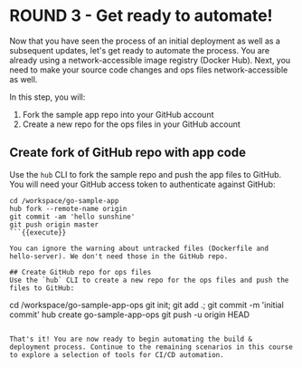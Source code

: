 # ROUND 3 - Get ready to automate!

Now that you have seen the process of an initial deployment as well as a subsequent updates, let's get ready to automate the process. You are already using a network-accessible image registry (Docker Hub). Next, you need to make your source code changes and ops files network-accessible as well.

In this step, you will:
1. Fork the sample app repo into your GitHub account
2. Create a new repo for the ops files in your GitHub account

## Create fork of GitHub repo with app code
Use the `hub` CLI to fork the sample repo and push the app files to GitHub. You will need your GitHub access token to authenticate against GitHub:

```
cd /workspace/go-sample-app
hub fork --remote-name origin
git commit -am 'hello sunshine'
git push origin master
```{{execute}}

You can ignore the warning about untracked files (Dockerfile and hello-server). We don't need those in the GitHub repo.

## Create GitHub repo for ops files
Use the `hub` CLI to create a new repo for the ops files and push the files to GitHub:

```
cd /workspace/go-sample-app-ops
git init; git add .; git commit -m 'initial commit'
hub create go-sample-app-ops
git push -u origin HEAD
```{{execute}}

That's it! You are now ready to begin automating the build & deployment process. Continue to the remaining scenarios in this course to explore a selection of tools for CI/CD automation.